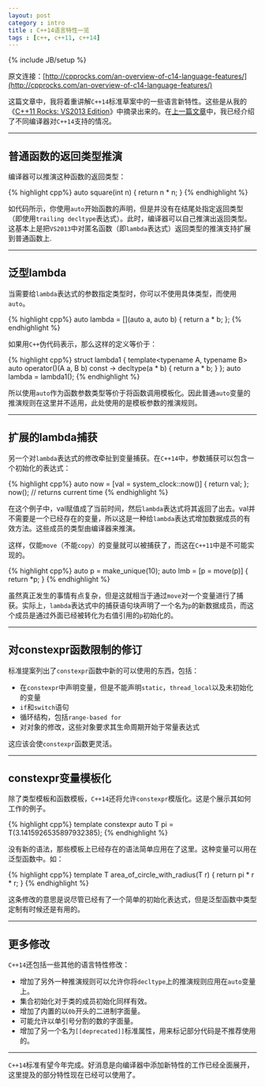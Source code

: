 ```yaml
---
layout: post
category : intro
title : C++14语言特性一览
tags : [c++, c++11, c++14]
---
```


{% include JB/setup %}

<link rel="stylesheet" type="text/css" href="{{ root }}/css/pygments/native.css" />


原文连接：[http://cpprocks.com/an-overview-of-c14-language-features/](http://cpprocks.com/an-overview-of-c14-language-features/)

这篇文章中，我将着重讲解`C++14`标准草案中的一些语言新特性。这些是从我的《[C++11 Rocks: VS2013 Edition](http://cpprocks.com/)》中摘录出来的。在[上一篇文章](http://cpprocks.com/c1114-compiler-and-library-shootout/)中，我已经介绍了不同编译器对`C++14`支持的情况。

---

## 普通函数的返回类型推演

编译器可以推演这种函数的返回类型：

{% highlight cpp%}
auto square(int n) 
{
    return n * n;
}
{% endhighlight %}
    
如代码所示，你使用`auto`开始函数的声明，但是并没有在结尾处指定返回类型（即使用`trailing decltype`表达式）。此时，编译器可以自己推演出返回类型。这基本上是把`VS2013`中对匿名函数（即`lambda`表达式）返回类型的推演支持扩展到普通函数上.

---

## 泛型lambda
当需要给`lambda`表达式的参数指定类型时，你可以不使用具体类型，而使用`auto`。

{% highlight cpp%}
auto lambda = [](auto a, auto b) { return a * b; };
{% endhighlight %}

如果用`C++`伪代码表示，那么这样的定义等价于：    

{% highlight cpp%}
struct lambda1
{
    template<typename A, typename B>
    auto operator()(A a, B b) const -> decltype(a * b)
    {
        return a * b;
    }
};
auto lambda = lambda1();
{% endhighlight %}

所以使用`auto`作为函数参数类型等价于将函数调用模板化。因此普通`auto`变量的推演规则在这里并不适用，此处使用的是模板参数的推演规则。

---

## 扩展的lambda捕获

另一个对`lambda`表达式的修改牵扯到变量捕获。在`C++14`中，参数捕获可以包含一个初始化的表达式：

{% highlight cpp%}
auto now = [val = system_clock::now()] { return val; }; 
now();   // returns current time
{% endhighlight %}

在这个例子中，val赋值成了当前时间，然后`lambda`表达式将其返回了出去。val并不需要是一个已经存在的变量，所以这是一种给`lambda`表达式增加数据成员的有效方法。这些成员的类型由编译器来推演。

这样，仅能`move`（不能`copy`）的变量就可以被捕获了，而这在`C++11`中是不可能实现的。

{% highlight cpp%}
auto p = make_unique<int>(10);
auto lmb = [p = move(p)] { return *p; }
{% endhighlight %}

虽然真正发生的事情有点复杂，但是这就相当于通过`move`对一个变量进行了捕获。实际上，`lambda`表达式中的捕获语句块声明了一个名为`p`的新数据成员，而这个成员是通过外面已经被转化为右值引用的`p`初始化的。

---

## 对constexpr函数限制的修订

标准提案列出了`constexpr`函数中新的可以使用的东西，包括：

- 在`constexpr`中声明变量，但是不能声明`static`，`thread_local`以及未初始化的变量
- `if`和`switch`语句
- 循环结构，包括`range-based for`
- 对对象的修改，这些对象要求其生命周期开始于常量表达式

这应该会使`constexpr`函数更灵活。

---

## constexpr变量模板化

除了类型模板和函数模板，`C++14`还将允许`constexpr`模版化。这是个展示其如何工作的例子。

{% highlight cpp%}
template<typename T>
constexpr auto T pi = T(3.1415926535897932385);
{% endhighlight %}

没有新的语法，那些模板上已经存在的语法简单应用在了这里。这种变量可以用在泛型函数中。如：

{% highlight cpp%}
template<typename T>
T area_of_circle_with_radius(T r) 
{
    return pi<T> * r * r;
}
{% endhighlight %}

这条修改的意思是说尽管已经有了一个简单的初始化表达式，但是泛型函数中类型定制有时候还是有用的。

---

## 更多修改
`C++14`还包括一些其他的语言特性修改：

- 增加了另外一种推演规则可以允许你将`decltype`上的推演规则应用在`auto`变量上。
- 集合初始化对于类的成员初始化同样有效。
- 增加了内置的以`0b`开头的二进制字面量。
- 可能允许以单引号分割的数的字面量。
- 增加了另一个名为`[[deprecated]]`标准属性，用来标记部分代码是不推荐使用的。 

---

`C++14`标准有望今年完成。好消息是向编译器中添加新特性的工作已经全面展开，这里提及的部分特性现在已经可以使用了。
